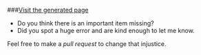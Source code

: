 ###[Visit the generated page](http://ridingwolf.github.io)

- Do you think there is an important item missing?
- Did you spot a huge error and are kind enough to let me know.

Feel free to make a _pull request_ to change that injustice.